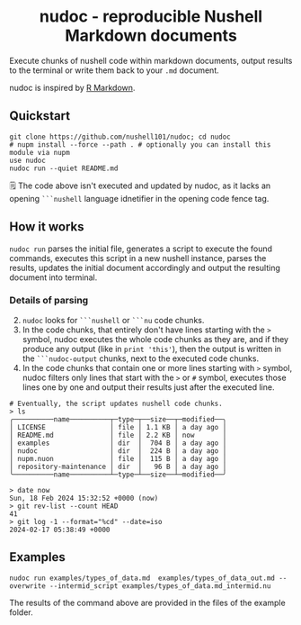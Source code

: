 <h1 align="center">nudoc - reproducible Nushell Markdown documents</h1>

Execute chunks of nushell code within markdown documents, output results to the terminal or write them back to your `.md` document.

nudoc is inspired by [R Markdown](https://bookdown.org/yihui/rmarkdown/basics.html#basics).

## Quickstart

```
git clone https://github.com/nushell101/nudoc; cd nudoc
# nupm install --force --path . # optionally you can install this module via nupm
use nudoc
nudoc run --quiet README.md
```

🗒 The code above isn't executed and updated by nudoc, as it lacks an opening ` ```nushell ` language idnetifier in the opening code fence tag.

## How it works

`nudoc run` parses the initial file, generates a script to execute the found commands, executes this script in a new nushell instance, parses the results, updates the initial document accordingly and output the resulting document into terminal.

### Details of parsing

2. `nudoc` looks for ` ```nushell ` or ` ```nu ` code chunks.
3. In the code chunks, that entirely don't have lines starting with the `>` symbol, nudoc executes the whole code chunks as they are, and if they produce any output (like in `print 'this'`), then the output is written in the ` ```nudoc-output ` chunks, next to the executed code chunks.
4. In the code chunks that contain one or more lines starting with `>` symbol, nudoc filters only lines that start with the `>` or `#` symbol, executes those lines one by one and output their results just after the executed line.

```nushell
# Eventually, the script updates nushell code chunks.
> ls
╭──────────name──────────┬─type─┬──size──┬─modified──╮
│ LICENSE                │ file │ 1.1 KB │ a day ago │
│ README.md              │ file │ 2.2 KB │ now       │
│ examples               │ dir  │  704 B │ a day ago │
│ nudoc                  │ dir  │  224 B │ a day ago │
│ nupm.nuon              │ file │  115 B │ a day ago │
│ repository-maintenance │ dir  │   96 B │ a day ago │
╰──────────name──────────┴─type─┴──size──┴─modified──╯

> date now
Sun, 18 Feb 2024 15:32:52 +0000 (now)
> git rev-list --count HEAD
41
> git log -1 --format="%cd" --date=iso
2024-02-17 05:38:49 +0000
```

## Examples

```
nudoc run examples/types_of_data.md  examples/types_of_data_out.md --overwrite --intermid_script examples/types_of_data.md_intermid.nu
```

The results of the command above are provided in the files of the example folder.
